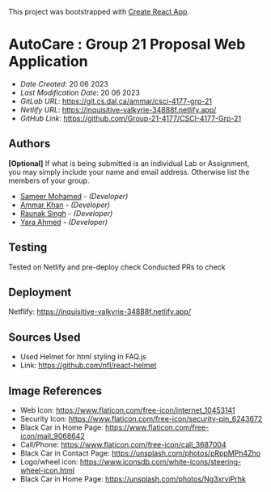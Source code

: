 This project was bootstrapped with [Create React App](https://github.com/facebook/create-react-app).

# AutoCare : Group 21 Proposal Web Application

* *Date Created*: 20 06 2023
* *Last Modification Date*: 20 06 2023
* *GitLab URL*: https://git.cs.dal.ca/ammar/csci-4177-grp-21
* *Netlify URL*: https://inquisitive-valkyrie-34888f.netlify.app/
* *GitHub Link*: https://github.com/Group-21-4177/CSCI-4177-Grp-21

## Authors

**[Optional]** If what is being submitted is an individual Lab or Assignment, you may simply include your name and email address. Otherwise list the members of your group.

* [Sameer Mohamed](Sameer.Mohamed@dal.ca) - *(Developer)*
* [Ammar Khan](Ammar.K@dal.ca) - *(Developer)*
* [Raunak Singh](Raunak.Singh@dal.ca) - *(Developer)*
* [Yara Ahmed](yr342363@dal.ca) - *(Developer)*


## Testing

Tested on Netlify and pre-deploy check 
Conducted PRs to check

## Deployment

Netflify: https://inquisitive-valkyrie-34888f.netlify.app/

## Sources Used

* Used Helmet for html styling in FAQ.js 
* Link: https://github.com/nfl/react-helmet

## Image References

* Web Icon: https://www.flaticon.com/free-icon/internet_10453141
* Security Icon: https://www.flaticon.com/free-icon/security-pin_6243672
* Black Car in Home Page: https://www.flaticon.com/free-icon/mail_9068642
* Call/Phone: https://www.flaticon.com/free-icon/call_3687004
* Black Car in Contact Page: https://unsplash.com/photos/pRppMPh4Zho
* Logo/wheel icon: https://www.iconsdb.com/white-icons/steering-wheel-icon.html
* Black Car in Home Page: https://unsplash.com/photos/Ng3xrviPrhk

